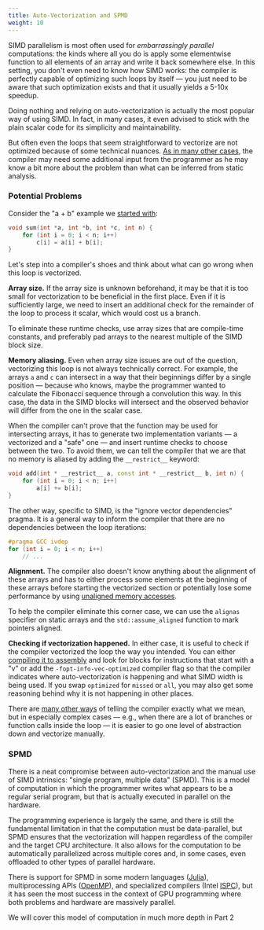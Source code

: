 ```yaml
---
title: Auto-Vectorization and SPMD
weight: 10
---
```


SIMD parallelism is most often used for *embarrassingly parallel* computations: the kinds where all you do is apply some elementwise function to all elements of an array and write it back somewhere else. In this setting, you don't even need to know how SIMD works: the compiler is perfectly capable of optimizing such loops by itself — you just need to be aware that such optimization exists and that it usually yields a 5-10x speedup.

Doing nothing and relying on auto-vectorization is actually the most popular way of using SIMD. In fact, in many cases, it even advised to stick with the plain scalar code for its simplicity and maintainability.

But often even the loops that seem straightforward to vectorize are not optimized because of some technical nuances. [As in many other cases](/hpc/compilation/contracts), the compiler may need some additional input from the programmer as he may know a bit more about the problem than what can be inferred from static analysis.

### Potential Problems

Consider the "a + b" example we [started with](../intrinsics/#simd-intrinsics):

```c++
void sum(int *a, int *b, int *c, int n) {
    for (int i = 0; i < n; i++)
        c[i] = a[i] + b[i];
}
```

Let's step into a compiler's shoes and think about what can go wrong when this loop is vectorized.

**Array size.** If the array size is unknown beforehand, it may be that it is too small for vectorization to be beneficial in the first place. Even if it is sufficiently large, we need to insert an additional check for the remainder of the loop to process it scalar, which would cost us a branch.

To eliminate these runtime checks, use array sizes that are compile-time constants, and preferably pad arrays to the nearest multiple of the SIMD block size.

**Memory aliasing.** Even when array size issues are out of the question, vectorizing this loop is not always technically correct. For example, the arrays `a` and `c` can intersect in a way that their beginnings differ by a single position — because who knows, maybe the programmer wanted to calculate the Fibonacci sequence through a convolution this way. In this case, the data in the SIMD blocks will intersect and the observed behavior will differ from the one in the scalar case.

When the compiler can't prove that the function may be used for intersecting arrays, it has to generate two implementation variants — a vectorized and a "safe" one — and insert runtime checks to choose between the two. To avoid them, we can tell the compiler that we are that no memory is aliased by adding the `__restrict__` keyword:

```cpp
void add(int * __restrict__ a, const int * __restrict__ b, int n) {
    for (int i = 0; i < n; i++)
        a[i] += b[i];
}
```

The other way, specific to SIMD, is the "ignore vector dependencies" pragma. It is a general way to inform the compiler that there are no dependencies between the loop iterations:

```c++
#pragma GCC ivdep
for (int i = 0; i < n; i++)
    // ...
```

**Alignment.** The compiler also doesn't know anything about the alignment of these arrays and has to either process some elements at the beginning of these arrays before starting the vectorized section or potentially lose some performance by using [unaligned memory accesses](../moving).

To help the compiler eliminate this corner case, we can use the `alignas` specifier on static arrays and the `std::assume_aligned` function to mark pointers aligned.

**Checking if vectorization happened.** In either case, it is useful to check if the compiler vectorized the loop the way you intended. You can either [compiling it to assembly](/hpc/compilation/stages) and look for blocks for instructions that start with a "v" or add the `-fopt-info-vec-optimized` compiler flag so that the compiler indicates where auto-vectorization is happening and what SIMD width is being used. If you swap `optimized` for `missed` or `all`, you may also get some reasoning behind why it is not happening in other places.

There are [many other ways](https://software.intel.com/sites/default/files/m/4/8/8/2/a/31848-CompilerAutovectorizationGuide.pdf) of telling the compiler exactly what we mean, but in especially complex cases — e.g., when there are a lot of branches or function calls inside the loop — it is easier to go one level of abstraction down and vectorize manually.

### SPMD

There is a neat compromise between auto-vectorization and the manual use of SIMD intrinsics: "single program, multiple data" (SPMD). This is a model of computation in which the programmer writes what appears to be a regular serial program, but that is actually executed in parallel on the hardware.  

The programming experience is largely the same, and there is still the fundamental limitation in that the computation must be data-parallel, but SPMD ensures that the vectorization will happen regardless of the compiler and the target CPU architecture. It also allows for the computation to be automatically parallelized across multiple cores and, in some cases, even offloaded to other types of parallel hardware.

There is support for SPMD in some modern languages ([Julia](https://docs.julialang.org/en/v1/base/base/#Base.SimdLoop.@simd)), multiprocessing APIs ([OpenMP](https://www.openmp.org/spec-html/5.0/openmpsu42.html)), and specialized compilers (Intel [ISPC](https://ispc.github.io/)), but it has seen the most success in the context of GPU programming where both problems and hardware are massively parallel.

We will cover this model of computation in much more depth in Part 2

<!-- This approach is especially popular with [game developers](https://twitter.com/pbrubaker/status/1537041398037303296) because they need to support many platforms and have reliable performance, and also because it resembles the way graphics programming is done. -->
